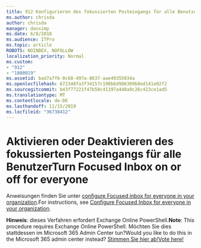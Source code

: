 ```yaml
---
title: 912 Konfigurieren des fokussierten Posteingangs für alle Benutzer in Ihrer Organisation
ms.author: chrisda
author: chrisda
manager: dansimp
ms.date: 6/8/2018
ms.audience: ITPro
ms.topic: article
ROBOTS: NOINDEX, NOFOLLOW
localization_priority: Normal
ms.custom:
- "912"
- "1800019"
ms.assetid: bad7a7f6-0c68-497a-8637-aae49355034a
ms.openlocfilehash: 672348fa3f34157c190b6d986309b8ed141e02f2
ms.sourcegitcommit: b43f77221f47b50c41197a448a9c26c423ce1ad5
ms.translationtype: MT
ms.contentlocale: de-DE
ms.lasthandoff: 11/15/2019
ms.locfileid: "36738412"
---
```

# <a name="turn-focused-inbox-on-or-off-for-everyone"></a><span data-ttu-id="0b3c5-102">Aktivieren oder Deaktivieren des fokussierten Posteingangs für alle Benutzer</span><span class="sxs-lookup"><span data-stu-id="0b3c5-102">Turn Focused Inbox on or off for everyone</span></span>

<span data-ttu-id="0b3c5-103">Anweisungen finden Sie unter [configure Focused inbox for everyone in your organization](https://docs.microsoft.com/office365/admin/setup/configure-focused-inbox).</span><span class="sxs-lookup"><span data-stu-id="0b3c5-103">For instructions, see [Configure Focused Inbox for everyone in your organization](https://docs.microsoft.com/office365/admin/setup/configure-focused-inbox).</span></span>

<span data-ttu-id="0b3c5-104">**Hinweis**: dieses Verfahren erfordert Exchange Online PowerShell.</span><span class="sxs-lookup"><span data-stu-id="0b3c5-104">**Note**: This procedure requires Exchange Online PowerShell.</span></span> <span data-ttu-id="0b3c5-105">Möchten Sie dies stattdessen im Microsoft 365 Admin Center tun?</span><span class="sxs-lookup"><span data-stu-id="0b3c5-105">Would you like to do this in the Microsoft 365 admin center instead?</span></span> [<span data-ttu-id="0b3c5-106">Stimmen Sie hier ab!</span><span class="sxs-lookup"><span data-stu-id="0b3c5-106">Vote here!</span></span>](https://go.microsoft.com/fwlink/p/?linkid=862489)
